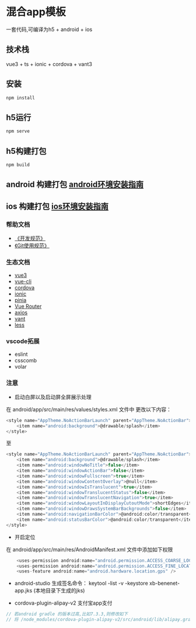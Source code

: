 # 混合app模板
一套代码,可编译为h5 + android + ios 

## 技术栈
vue3 + ts + ionic + cordova + vant3

## 安装

```bash
npm install
```

## h5运行

```bash
npm serve
```

## h5构建打包

```bash
npm build
```

## android 构建打包 [android环境安装指南](https://ionicframework.com/docs/developing/android)

## ios 构建打包 [ios环境安装指南](https://ionicframework.com/docs/developing/ios)

### 帮助文档
- [《开发规范》](./docs/rule.md)
- [《Git使用规范》](./docs/git.md)

### 生态文档
- [vue3](https://cn.vuejs.org/guide/introduction.html)
- [vue-cli](https://cli.vuejs.org/config/)
- [cordova](https://cordova.apache.org/docs/en/latest/)
- [ionic](https://ionicframework.com/docs/)
- [pinia](https://pinia.esm.dev/)
- [Vue Router](https://github.com/vuejs/vue-router)
- [axios](https://www.axios-http.cn/docs/intro)
- [vant](https://vant-ui.github.io/vant/#/zh-CN/home)
- [less](https://less.bootcss.com/)

### vscode拓展
- eslint
- csscomb
- volar

### 注意

- 启动白屏以及启动屏全屏展示处理

在 android/app/src/main/res/values/styles.xml 文件中 更改以下内容：

```javascript
<style name="AppTheme.NoActionBarLaunch" parent="AppTheme.NoActionBar">
    <item name="android:background">@drawable/splash</item>
</style>
```

至

```javascript
<style name="AppTheme.NoActionBarLaunch" parent="AppTheme.NoActionBar">
    <item name="android:background">@drawable/splash</item>
    <item name="android:windowNoTitle">false</item>
    <item name="android:windowActionBar">false</item>
    <item name="android:windowFullscreen">true</item>
    <item name="android:windowContentOverlay">@null</item>
    <item name="android:windowIsTranslucent">true</item>
    <item name="android:windowTranslucentStatus">false</item>
    <item name="android:windowTranslucentNavigation">true</item>
    <item name="android:windowLayoutInDisplayCutoutMode">shortEdges</item>
    <item name="android:windowDrawsSystemBarBackgrounds">false</item>
    <item name="android:navigationBarColor">@android:color/transparent</item>
    <item name="android:statusBarColor">@android:color/transparent</item>
</style>
```

- 开启定位

在 android/app/src/main/res/AndroidManifest.xml 文件中添加如下权限

```javascript
    <uses-permission android:name="android.permission.ACCESS_COARSE_LOCATION" />
    <uses-permission android:name="android.permission.ACCESS_FINE_LOCATION" />
    <uses-feature android:name="android.hardware.location.gps" />
```

- android-studio 生成签名命令： keytool -list -v -keystore xb-benenet-app.jks (本地目录下生成的jks)

- cordova-plugin-alipay-v2 支付宝app支付

```javascript
// 若android gradle 的版本过高,比如7.3.3,则修改如下
// 将 /node_modules/cordova-plugin-alipay-v2/src/android/lib/alipay.gradle 中的 compile 改为 implementation
```



